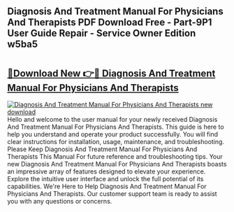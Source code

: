 ## Diagnosis And Treatment Manual For Physicians And Therapists PDF Download Free - Part-9P1 User Guide Repair - Service Owner Edition w5ba5

# <h2><a href="http://bc39077.oget.top/?id=Diagnosis+And+Treatment+Manual+For+Physicians+And+Therapists">🔗Download New 👉🔴 Diagnosis And Treatment Manual For Physicians And Therapists</a></h2>

[![Diagnosis And Treatment Manual For Physicians And Therapists new download](https://i.imgur.com/5g1atiW.png)](http://bc39077.oget.top/?id=Diagnosis+And+Treatment+Manual+For+Physicians+And+Therapists)
Hello and welcome to the user manual for your newly received Diagnosis And Treatment Manual For Physicians And Therapists. This guide is here to help you understand and operate your product successfully. You will find clear instructions for installation, usage, maintenance, and troubleshooting. Please Keep Diagnosis And Treatment Manual For Physicians And Therapists This Manual For future reference and troubleshooting tips. Your new Diagnosis And Treatment Manual For Physicians And Therapists boasts an impressive array of features designed to elevate your experience. Explore the intuitive user interface and unlock the full potential of its capabilities. We're Here to Help Diagnosis And Treatment Manual For Physicians And Therapists. Our customer support team is ready to assist you with any questions or concerns.
